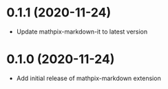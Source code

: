 # 0.1.1 (2020-11-24)

- Update mathpix-markdown-it to latest version

# 0.1.0 (2020-11-24)

- Add initial release of mathpix-markdown extension

